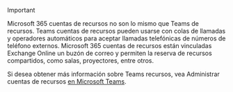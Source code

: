 > [!IMPORTANT]
> Microsoft 365 cuentas de recursos no son lo mismo que Teams de recursos. Teams cuentas de recursos pueden usarse con colas de llamadas y operadores automáticos para aceptar llamadas telefónicas de números de teléfono externos. Microsoft 365 cuentas de recursos están vinculadas Exchange Online un buzón de correo y permiten la reserva de recursos compartidos, como salas, proyectores, entre otros.
>
> Si desea obtener más información sobre Teams recursos, vea Administrar cuentas de recursos [en Microsoft Teams](../manage-resource-accounts.md).
